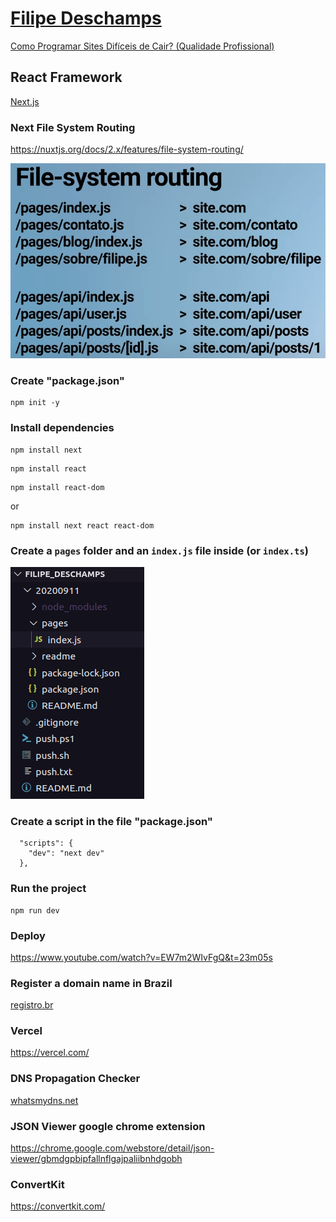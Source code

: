 # [Filipe Deschamps](https://www.youtube.com/FilipeDeschamps)

[Como Programar Sites Difíceis de Cair? (Qualidade Profissional)](https://www.youtube.com/watch?v=IyRUn0GocEc)

## React Framework

[Next.js](https://nextjs.org/)

### Next File System Routing

https://nuxtjs.org/docs/2.x/features/file-system-routing/

![fsr](./readme/fsr.png)  

### Create "package.json"

```
npm init -y
```

### Install dependencies

```
npm install next
```

```
npm install react
```

```
npm install react-dom
```

or  

```
npm install next react react-dom
```

### Create a ```pages``` folder and an ```index.js``` file inside (or ```index.ts```)

![Pages](./readme/screenshot01.png)  

### Create a script in the file "package.json"

```
  "scripts": {
    "dev": "next dev"
  },
```

### Run the project

```
npm run dev
```

### Deploy

https://www.youtube.com/watch?v=EW7m2WIvFgQ&t=23m05s  

### Register a domain name in Brazil

[registro.br](https://registro.br/)

### Vercel

https://vercel.com/  

### DNS Propagation Checker

[whatsmydns.net](https://www.whatsmydns.net/)  

### JSON Viewer google chrome extension

https://chrome.google.com/webstore/detail/json-viewer/gbmdgpbipfallnflgajpaliibnhdgobh  

### ConvertKit

https://convertkit.com/  